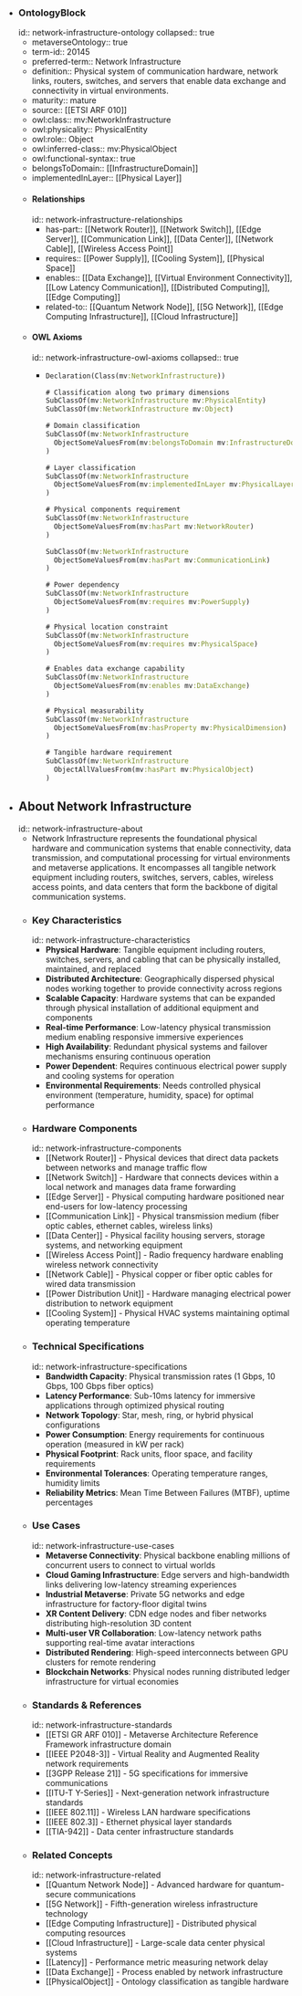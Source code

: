 - ### OntologyBlock
  id:: network-infrastructure-ontology
  collapsed:: true
	- metaverseOntology:: true
	- term-id:: 20145
	- preferred-term:: Network Infrastructure
	- definition:: Physical system of communication hardware, network links, routers, switches, and servers that enable data exchange and connectivity in virtual environments.
	- maturity:: mature
	- source:: [[ETSI ARF 010]]
	- owl:class:: mv:NetworkInfrastructure
	- owl:physicality:: PhysicalEntity
	- owl:role:: Object
	- owl:inferred-class:: mv:PhysicalObject
	- owl:functional-syntax:: true
	- belongsToDomain:: [[InfrastructureDomain]]
	- implementedInLayer:: [[Physical Layer]]
	- #### Relationships
	  id:: network-infrastructure-relationships
		- has-part:: [[Network Router]], [[Network Switch]], [[Edge Server]], [[Communication Link]], [[Data Center]], [[Network Cable]], [[Wireless Access Point]]
		- requires:: [[Power Supply]], [[Cooling System]], [[Physical Space]]
		- enables:: [[Data Exchange]], [[Virtual Environment Connectivity]], [[Low Latency Communication]], [[Distributed Computing]], [[Edge Computing]]
		- related-to:: [[Quantum Network Node]], [[5G Network]], [[Edge Computing Infrastructure]], [[Cloud Infrastructure]]
	- #### OWL Axioms
	  id:: network-infrastructure-owl-axioms
	  collapsed:: true
		- ```clojure
		  Declaration(Class(mv:NetworkInfrastructure))

		  # Classification along two primary dimensions
		  SubClassOf(mv:NetworkInfrastructure mv:PhysicalEntity)
		  SubClassOf(mv:NetworkInfrastructure mv:Object)

		  # Domain classification
		  SubClassOf(mv:NetworkInfrastructure
		    ObjectSomeValuesFrom(mv:belongsToDomain mv:InfrastructureDomain)
		  )

		  # Layer classification
		  SubClassOf(mv:NetworkInfrastructure
		    ObjectSomeValuesFrom(mv:implementedInLayer mv:PhysicalLayer)
		  )

		  # Physical components requirement
		  SubClassOf(mv:NetworkInfrastructure
		    ObjectSomeValuesFrom(mv:hasPart mv:NetworkRouter)
		  )

		  SubClassOf(mv:NetworkInfrastructure
		    ObjectSomeValuesFrom(mv:hasPart mv:CommunicationLink)
		  )

		  # Power dependency
		  SubClassOf(mv:NetworkInfrastructure
		    ObjectSomeValuesFrom(mv:requires mv:PowerSupply)
		  )

		  # Physical location constraint
		  SubClassOf(mv:NetworkInfrastructure
		    ObjectSomeValuesFrom(mv:requires mv:PhysicalSpace)
		  )

		  # Enables data exchange capability
		  SubClassOf(mv:NetworkInfrastructure
		    ObjectSomeValuesFrom(mv:enables mv:DataExchange)
		  )

		  # Physical measurability
		  SubClassOf(mv:NetworkInfrastructure
		    ObjectSomeValuesFrom(mv:hasProperty mv:PhysicalDimension)
		  )

		  # Tangible hardware requirement
		  SubClassOf(mv:NetworkInfrastructure
		    ObjectAllValuesFrom(mv:hasPart mv:PhysicalObject)
		  )
		  ```
- ## About Network Infrastructure
  id:: network-infrastructure-about
	- Network Infrastructure represents the foundational physical hardware and communication systems that enable connectivity, data transmission, and computational processing for virtual environments and metaverse applications. It encompasses all tangible network equipment including routers, switches, servers, cables, wireless access points, and data centers that form the backbone of digital communication systems.
	- ### Key Characteristics
	  id:: network-infrastructure-characteristics
		- **Physical Hardware**: Tangible equipment including routers, switches, servers, and cabling that can be physically installed, maintained, and replaced
		- **Distributed Architecture**: Geographically dispersed physical nodes working together to provide connectivity across regions
		- **Scalable Capacity**: Hardware systems that can be expanded through physical installation of additional equipment and components
		- **Real-time Performance**: Low-latency physical transmission medium enabling responsive immersive experiences
		- **High Availability**: Redundant physical systems and failover mechanisms ensuring continuous operation
		- **Power Dependent**: Requires continuous electrical power supply and cooling systems for operation
		- **Environmental Requirements**: Needs controlled physical environment (temperature, humidity, space) for optimal performance
	- ### Hardware Components
	  id:: network-infrastructure-components
		- [[Network Router]] - Physical devices that direct data packets between networks and manage traffic flow
		- [[Network Switch]] - Hardware that connects devices within a local network and manages data frame forwarding
		- [[Edge Server]] - Physical computing hardware positioned near end-users for low-latency processing
		- [[Communication Link]] - Physical transmission medium (fiber optic cables, ethernet cables, wireless links)
		- [[Data Center]] - Physical facility housing servers, storage systems, and networking equipment
		- [[Wireless Access Point]] - Radio frequency hardware enabling wireless network connectivity
		- [[Network Cable]] - Physical copper or fiber optic cables for wired data transmission
		- [[Power Distribution Unit]] - Hardware managing electrical power distribution to network equipment
		- [[Cooling System]] - Physical HVAC systems maintaining optimal operating temperature
	- ### Technical Specifications
	  id:: network-infrastructure-specifications
		- **Bandwidth Capacity**: Physical transmission rates (1 Gbps, 10 Gbps, 100 Gbps fiber optics)
		- **Latency Performance**: Sub-10ms latency for immersive applications through optimized physical routing
		- **Network Topology**: Star, mesh, ring, or hybrid physical configurations
		- **Power Consumption**: Energy requirements for continuous operation (measured in kW per rack)
		- **Physical Footprint**: Rack units, floor space, and facility requirements
		- **Environmental Tolerances**: Operating temperature ranges, humidity limits
		- **Reliability Metrics**: Mean Time Between Failures (MTBF), uptime percentages
	- ### Use Cases
	  id:: network-infrastructure-use-cases
		- **Metaverse Connectivity**: Physical backbone enabling millions of concurrent users to connect to virtual worlds
		- **Cloud Gaming Infrastructure**: Edge servers and high-bandwidth links delivering low-latency streaming experiences
		- **Industrial Metaverse**: Private 5G networks and edge infrastructure for factory-floor digital twins
		- **XR Content Delivery**: CDN edge nodes and fiber networks distributing high-resolution 3D content
		- **Multi-user VR Collaboration**: Low-latency network paths supporting real-time avatar interactions
		- **Distributed Rendering**: High-speed interconnects between GPU clusters for remote rendering
		- **Blockchain Networks**: Physical nodes running distributed ledger infrastructure for virtual economies
	- ### Standards & References
	  id:: network-infrastructure-standards
		- [[ETSI GR ARF 010]] - Metaverse Architecture Reference Framework infrastructure domain
		- [[IEEE P2048-3]] - Virtual Reality and Augmented Reality network requirements
		- [[3GPP Release 21]] - 5G specifications for immersive communications
		- [[ITU-T Y-Series]] - Next-generation network infrastructure standards
		- [[IEEE 802.11]] - Wireless LAN hardware specifications
		- [[IEEE 802.3]] - Ethernet physical layer standards
		- [[TIA-942]] - Data center infrastructure standards
	- ### Related Concepts
	  id:: network-infrastructure-related
		- [[Quantum Network Node]] - Advanced hardware for quantum-secure communications
		- [[5G Network]] - Fifth-generation wireless infrastructure technology
		- [[Edge Computing Infrastructure]] - Distributed physical computing resources
		- [[Cloud Infrastructure]] - Large-scale data center physical systems
		- [[Latency]] - Performance metric measuring network delay
		- [[Data Exchange]] - Process enabled by network infrastructure
		- [[PhysicalObject]] - Ontology classification as tangible hardware
